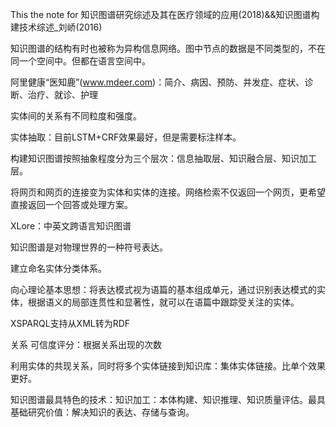 This the note for 知识图谱研究综述及其在医疗领域的应用(2018)&&知识图谱构建技术综述_刘峤(2016)



知识图谱的结构有时也被称为异构信息网络。图中节点的数据是不同类型的，不在同一个空间中。但都在语言空间中。  

阿里健康“医知鹿”(www.mdeer.com)：简介、病因、预防、并发症、症状、诊断、治疗、就诊、护理   

实体间的关系有不同粒度和强度。   

实体抽取：目前LSTM+CRF效果最好，但是需要标注样本。   



构建知识图谱按照抽象程度分为三个层次：信息抽取层、知识融合层、知识加工层。   

将网页和网页的连接变为实体和实体的连接。网络检索不仅返回一个网页，更希望直接返回一个回答或处理方案。   

XLore：中英文跨语言知识图谱   

知识图谱是对物理世界的一种符号表达。   

建立命名实体分类体系。   

向心理论基本思想：将表达模式视为语篇的基本组成单元，通过识别表达模式的实体，根据语义的局部连贯性和显著性，就可以在语篇中跟踪受关注的实体。   

XSPARQL支持从XML转为RDF   

关系 可信度评分：根据关系出现的次数   

利用实体的共现关系，同时将多个实体链接到知识库：集体实体链接。比单个效果更好。   

知识图谱最具特色的技术：知识加工：本体构建、知识推理、知识质量评估。最具基础研究价值：解决知识的表达、存储与查询。    





